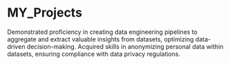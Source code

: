 # MY_Projects
Demonstrated proficiency in creating data engineering pipelines to aggregate and extract valuable insights from datasets, optimizing data-driven decision-making. Acquired skills in anonymizing personal data within datasets, ensuring compliance with data privacy regulations.
